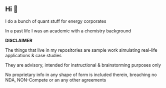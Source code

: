 ## Hi 👋

I do a bunch of quant stuff for energy corporates

In a past life I was an academic with a chemistry background

**DISCLAIMER**

The things that live in my repositories are sample work simulating real-life applications & case studies

They are advisory, intended for instructional & brainstorming purposes only

No proprietary info in any shape of form is included therein, breaching no NDA, NON-Compete or an any other agreements
